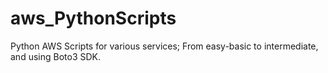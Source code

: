 # aws_PythonScripts

Python AWS Scripts for various services; From easy-basic to intermediate, and using Boto3 SDK. 

